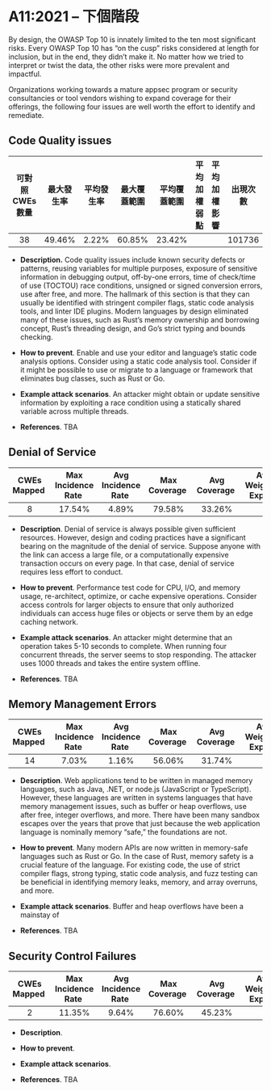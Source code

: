# A11:2021 – 下個階段

By design, the OWASP Top 10 is innately limited to the ten most
significant risks. Every OWASP Top 10 has “on the cusp” risks considered
at length for inclusion, but in the end, they didn’t make it. No matter
how we tried to interpret or twist the data, the other risks were more
prevalent and impactful.

Organizations working towards a mature appsec program or security
consultancies or tool vendors wishing to expand coverage for their
offerings, the following four issues are well worth the effort to
identify and remediate.

## Code Quality issues

| 可對照 CWEs 數量 | 最大發生率 | 平均發生率 | 最大覆蓋範圍 | 平均覆蓋範圍 | 平均加權弱點 | 平均加權影響 | 出現次數 | 所有有關 CVEs 數量|
|:-------------:|:--------------------:|:--------------------:|:--------------:|:--------------:|:----------------------:|:---------------------:|:-------------------:|:------------:|
| 38           | 49.46%              | 2.22%               | 60.85%        | 23.42%        |                       |                      | 101736             | 7564        |

-   **Description.** Code quality issues include known security defects
    or patterns, reusing variables for multiple purposes, exposure of
    sensitive information in debugging output, off-by-one errors, time
    of check/time of use (TOCTOU) race conditions, unsigned or signed
    conversion errors, use after free, and more. The hallmark of this
    section is that they can usually be identified with stringent
    compiler flags, static code analysis tools, and linter IDE plugins.
    Modern languages by design eliminated many of these issues, such as
    Rust’s memory ownership and borrowing concept, Rust’s threading
    design, and Go’s strict typing and bounds checking.

-   **How to prevent**. Enable and use your editor and language’s static
    code analysis options. Consider using a static code analysis tool.
    Consider if it might be possible to use or migrate to a language or
    framework that eliminates bug classes, such as Rust or Go.

-   **Example attack scenarios**. An attacker might obtain or update
    sensitive information by exploiting a race condition using a
    statically shared variable across multiple threads.

-   **References**. TBA

## Denial of Service

| CWEs Mapped  | Max Incidence Rate  | Avg Incidence Rate  | Max Coverage  | Avg Coverage  | Avg Weighted Exploit  | Avg Weighted Impact  | Total Occurrences  | Total CVEs  |
|:-------------:|:--------------------:|:--------------------:|:--------------:|:--------------:|:----------------------:|:---------------------:|:-------------------:|:------------:|
| 8            | 17.54%              | 4.89%               | 79.58%        | 33.26%        |                       |                      | 66985              | 973         |

-   **Description**. Denial of service is always possible given
    sufficient resources. However, design and coding practices have a
    significant bearing on the magnitude of the denial of service.
    Suppose anyone with the link can access a large file, or a
    computationally expensive transaction occurs on every page. In that
    case, denial of service requires less effort to conduct.

-   **How to prevent**. Performance test code for CPU, I/O, and memory
    usage, re-architect, optimize, or cache expensive operations.
    Consider access controls for larger objects to ensure that only
    authorized individuals can access huge files or objects or serve
    them by an edge caching network.

-   **Example attack scenarios**. An attacker might determine that an
    operation takes 5-10 seconds to complete. When running four
    concurrent threads, the server seems to stop responding. The
    attacker uses 1000 threads and takes the entire system offline.

-   **References**. TBA

## Memory Management Errors

| CWEs Mapped  | Max Incidence Rate  | Avg Incidence Rate  | Max Coverage  | Avg Coverage  | Avg Weighted Exploit  | Avg Weighted Impact  | Total Occurrences  | Total CVEs  |
|:-------------:|:--------------------:|:--------------------:|:--------------:|:--------------:|:----------------------:|:---------------------:|:-------------------:|:------------:|
| 14           | 7.03%               | 1.16%               | 56.06%        | 31.74%        |                       |                      | 26576              | 16184       |

-   **Description**. Web applications tend to be written in managed
    memory languages, such as Java, .NET, or node.js (JavaScript or
    TypeScript). However, these languages are written in systems
    languages that have memory management issues, such as buffer or heap
    overflows, use after free, integer overflows, and more. There have
    been many sandbox escapes over the years that prove that just
    because the web application language is nominally memory “safe,” the
    foundations are not.

-   **How to prevent**. Many modern APIs are now written in memory-safe
    languages such as Rust or Go. In the case of Rust, memory safety is
    a crucial feature of the language. For existing code, the use of
    strict compiler flags, strong typing, static code analysis, and fuzz
    testing can be beneficial in identifying memory leaks, memory, and
    array overruns, and more.

-   **Example attack scenarios**. Buffer and heap overflows have been a
    mainstay of

-   **References**. TBA

## Security Control Failures

| CWEs Mapped  | Max Incidence Rate  | Avg Incidence Rate  | Max Coverage  | Avg Coverage  | Avg Weighted Exploit  | Avg Weighted Impact  | Total Occurrences  | Total CVEs  |
|:-------------:|:--------------------:|:--------------------:|:--------------:|:--------------:|:----------------------:|:---------------------:|:-------------------:|:------------:|
| 2            | 11.35%              | 9.64%               | 76.60%        | 45.23%        |                       |                      | 44911              | 329         |

-   **Description**.

-   **How to prevent**.

-   **Example attack scenarios**.

-   **References**. TBA
